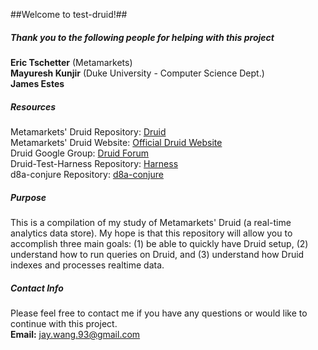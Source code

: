##Welcome to test-druid!##

##### Thank you to the following people for helping with this project

**Eric Tschetter** (Metamarkets)  
**Mayuresh Kunjir** (Duke University - Computer Science Dept.)  
**James Estes**   

##### Resources

Metamarkets' Druid Repository: [Druid](https://github.com/metamx/druid)  
Metamarkets' Druid Website: [Official Druid Website](http://metamarkets.com/category/technology/druid/)  
Druid Google Group: [Druid Forum](https://groups.google.com/forum/#!forum/druid-development)  
Druid-Test-Harness Repository: [Harness](https://github.com/housejester/druid-test-harness)  
d8a-conjure Repository: [d8a-conjure](https://github.com/housejester/d8a-conjure)  

##### Purpose

This is a compilation of my study of Metamarkets' Druid (a real-time analytics data store). My hope is that this repository will allow you to accomplish three main goals: (1) be able to quickly have Druid setup, (2) understand how to run queries on Druid, and (3) understand how Druid indexes and processes realtime data. 

##### Contact Info

Please feel free to contact me if you have any questions or would like to continue with this project.    
**Email:** jay.wang.93@gmail.com    
